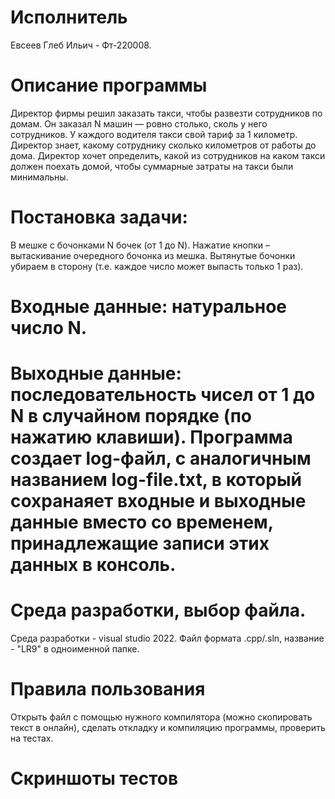 # Исполнитель
Евсеев Глеб Ильич - Фт-220008.

# Описание программы
Директор фирмы решил заказать такси, чтобы развезти сотрудников по домам. Он заказал N машин — ровно столько, сколь у него сотрудников. У каждого водителя такси свой тариф за 1 километр. Директор знает, какому сотруднику сколько километров от работы до дома. Директор хочет определить, какой из сотрудников на каком такси должен поехать домой, чтобы суммарные затраты на такси были минимальны.  

# Постановка задачи: 
В мешке с бочонками N бочек (от 1 до N). 
Нажатие кнопки – вытаскивание очередного бочонка из мешка. 
Вытянутые бочонки убираем в сторону (т.е. каждое число может выпасть только 1 раз). 
# Входные данные: натуральное число N.  
# Выходные данные: последовательность чисел от 1 до N в случайном порядке (по нажатию клавиши). Программа создает log-файл, с аналогичным названием log-file.txt, в который сохранаяет входные и выходные данные вместо со временем, принадлежащие записи этих данных в консоль.
# Среда разработки, выбор файла.
Среда разработки - visual studio 2022.
Файл формата .cpp/.sln, название - "LR9" в одноименной папке.

# Правила пользования
Открыть файл с помощью нужного компилятора (можно скопировать текст в онлайн), сделать откладку и компиляцию программы, проверить на тестах.

# Скриншоты тестов

